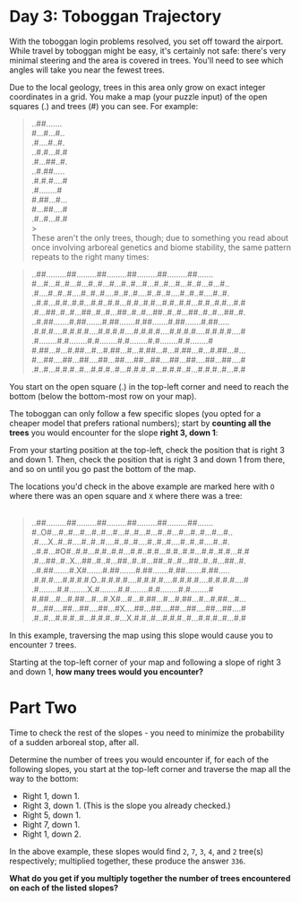 # Day 3: Toboggan Trajectory

With the toboggan login problems resolved, you set off toward the airport. While travel by toboggan might be easy, it's certainly not safe: there's very minimal steering and the area is covered in trees. You'll need to see which angles will take you near the fewest trees.

Due to the local geology, trees in this area only grow on exact integer coordinates in a grid. You make a map (your puzzle input) of the open squares (.) and trees (#) you can see. For example:

> ..##.......<br>
> #...#...#..<br>
> .#....#..#.<br>
> ..#.#...#.#<br>
> .#...##..#.<br>
> ..#.##.....<br>
> .#.#.#....#<br>
> .#........#<br>
> #.##...#...<br>
> #...##....#<br>
> .#..#...#.#<br> > <br>
> These aren't the only trees, though; due to something you read about once involving arboreal genetics and biome stability, the same pattern repeats to the right many times:<br>

> ..##.........##.........##.........##.........##.........##.......<br>
> #...#...#..#...#...#..#...#...#..#...#...#..#...#...#..#...#...#..<br>
> .#....#..#..#....#..#..#....#..#..#....#..#..#....#..#..#....#..#.<br>
> ..#.#...#.#..#.#...#.#..#.#...#.#..#.#...#.#..#.#...#.#..#.#...#.#<br>
> .#...##..#..#...##..#..#...##..#..#...##..#..#...##..#..#...##..#.<br>
> ..#.##.......#.##.......#.##.......#.##.......#.##.......#.##.....<br>
> .#.#.#....#.#.#.#....#.#.#.#....#.#.#.#....#.#.#.#....#.#.#.#....#<br>
> .#........#.#........#.#........#.#........#.#........#.#........#<br>
> #.##...#...#.##...#...#.##...#...#.##...#...#.##...#...#.##...#...<br>
> #...##....##...##....##...##....##...##....##...##....##...##....#<br>
> .#..#...#.#.#..#...#.#.#..#...#.#.#..#...#.#.#..#...#.#.#..#...#.#<br>

You start on the open square (.) in the top-left corner and need to reach the bottom (below the bottom-most row on your map).

The toboggan can only follow a few specific slopes (you opted for a cheaper model that prefers rational numbers); start by **counting all the trees** you would encounter for the slope **right 3, down 1**:

From your starting position at the top-left, check the position that is right 3 and down 1. Then, check the position that is right 3 and down 1 from there, and so on until you go past the bottom of the map.

The locations you'd check in the above example are marked here with `O` where there was an open square and `X` where there was a tree:<br><br>

> ..##.........##.........##.........##.........##.........##.......<br>
> #..O#...#..#...#...#..#...#...#..#...#...#..#...#...#..#...#...#..<br>
> .#....X..#..#....#..#..#....#..#..#....#..#..#....#..#..#....#..#.<br>
> ..#.#...#O#..#.#...#.#..#.#...#.#..#.#...#.#..#.#...#.#..#.#...#.#<br>
> .#...##..#..X...##..#..#...##..#..#...##..#..#...##..#..#...##..#.<br>
> ..#.##.......#.X#.......#.##.......#.##.......#.##.......#.##.....<br>
> .#.#.#....#.#.#.#.O..#.#.#.#....#.#.#.#....#.#.#.#....#.#.#.#....#<br>
> .#........#.#........X.#........#.#........#.#........#.#........#<br>
> #.##...#...#.##...#...#.X#...#...#.##...#...#.##...#...#.##...#...<br>
> #...##....##...##....##...#X....##...##....##...##....##...##....#<br>
> .#..#...#.#.#..#...#.#.#..#...X.#.#..#...#.#.#..#...#.#.#..#...#.#<br>

In this example, traversing the map using this slope would cause you to encounter `7` trees.

Starting at the top-left corner of your map and following a slope of right 3 and down 1, **how many trees would you encounter?**

# Part Two

Time to check the rest of the slopes - you need to minimize the probability of a sudden arboreal stop, after all.

Determine the number of trees you would encounter if, for each of the following slopes, you start at the top-left corner and traverse the map all the way to the bottom:

- Right 1, down 1.
- Right 3, down 1. (This is the slope you already checked.)
- Right 5, down 1.
- Right 7, down 1.
- Right 1, down 2.

In the above example, these slopes would find `2`, `7`, `3`, `4`, and `2` tree(s) respectively; multiplied together, these produce the answer `336`.

**What do you get if you multiply together the number of trees encountered on each of the listed slopes?**
